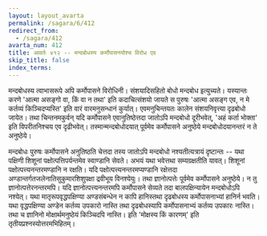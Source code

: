 ```yaml
---
layout: layout_avarta
permalink: /sagara/6/412
redirect_from:
  - /sagara/412
avarta_num: 412
title: आवर्तः ४१२ -- मन्दबोधस्य कर्मोपासनयोश्च विरोध एव
skip_title: false
index_terms: 
---
```


मन्दबोधस्य त्वाभासरूपे अपि कर्मोपासने विरोधिनी। संशयादिसहितो बोधो मन्दबोध इत्युच्यते। यस्यान्तः करणे 'आत्मा असङ्गो वा,
किं वा न तथा' इति कदाचित्संशयो जायते स पुरुषः 'आत्मा असङ्ग
एव, न मे कर्तव्यं किञ्चिदप्यस्ति' इति वारं वारमनुसन्धानं कुर्यात्। एवमनुचिन्तयतः कालेन संशयनिवृत्त्या दृढबोधो जायेत। तथा चिन्तनमकुर्वन्
यदि कर्मोपासने एवानुतिष्ठेत्तदा जातोऽपि मन्दबोधो दूरीभवेत्, 'अहं कर्ता
भोक्ता' इति विपरीतनिश्चय एव दृढीभवेत्। तस्मान्मन्दबोधोदयात् पूर्वमेव
कर्मोपासने अनुष्ठेये मन्दबोधोदयानन्तरं न ते अनुष्ठेये।

मन्दबोधः पुरुषः कर्मोपासने अनुतिष्ठति चेत्तदा तस्य जातोऽपि
मन्दबोधो नश्यतीत्यत्रायं दृष्टान्तः -- यथा पक्षिणी शिशूनां पक्षोत्पत्तिपर्यन्तमेव
स्वाण्डानि सेवते। अभयं यथा भवेत्तथा सम्यग्रक्षतीति यावत्। शिशूनां
पक्षोत्पत्त्यनन्तरमण्डानि न रक्षति। यदि पक्षोत्पत्त्यनन्तरमप्यण्डानि रक्षेत्तदा
अण्डान्तर्गतजलेनातिसुकुमारशिशुपक्षा द्रवीभूय विनश्येयुः। तथा ज्ञानोत्पत्तेः
पूर्वमेव कर्मोपासने अनुष्ठेये। न तु ज्ञानोत्पत्तेरनन्तरमपि। यदि ज्ञानोत्पत्त्यनन्तरमपि कर्मोपासने सेव्यते तदा बालपक्षिन्यायेन मन्दबोधोऽपि नश्येत्। यथा
मातृरूपवृद्धपक्षिण्या अण्डसंबन्धेन न कापि हानिस्तथा दृढबोधस्य कर्मोपासनाभ्यां हानिर्न भवति। यथा वृद्धपक्षिण्या अण्डेन कर्तव्य उपकारो नास्ति तथा
दृढबोधस्यापि कर्मोपासनाभ्यं कर्तव्य उपकारः नास्ति। तथा च ज्ञानिनो
मोक्षार्थमनुष्ठेयं किञ्चिदपि नास्ति। इति 'मोक्षस्य किं कारणम्' इति तृतीयप्रश्नस्योत्तरमभिहितम्।
